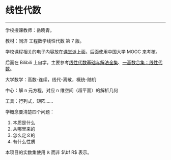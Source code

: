 # 线性代数

---

<T color="yellow" text="必修" />
<T color="red" text="考试" />
<T color="gray" text="学分 3.0" />

学校授课教师：岳晓青。

教材：同济 工程数学线性代数 第 7 版。

学校课程相关的电子内容放在[课堂派](https://www.ketangpai.com/)上面。后面使用中国大学 MOOC 来考核。

后面在 Bilibili 上自学。主要参考[线性代数基础与解法全集](https://www.bilibili.com/video/BV1Et421E7jk)、[一高数合集：线性代数](https://space.bilibili.com/1035929235/channel/collectiondetail?sid=2277667)。

大学数学：高数-连续，线代-离散，概统-随机

中心：解 n 元方程，对应 n 维空间（超平面）的解析几何

工具：行列式，矩阵……

学概念要清楚四个问题：

1. 本质是什么
2. 从哪里来的
3. 怎么定义的
4. 有什么性质

本项目的实数集使用 $\mathbb R$ 而非 $\bf R$ 表示。